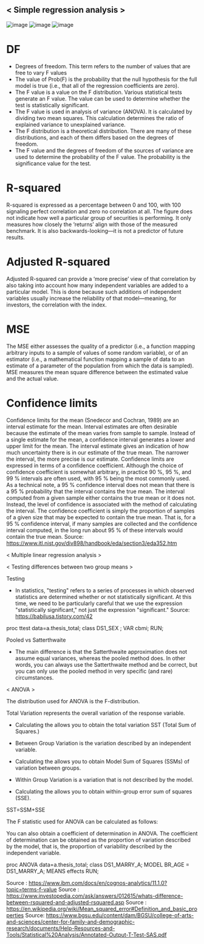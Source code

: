 ## < Simple regression analysis >

![image](https://user-images.githubusercontent.com/78076248/125375776-9c482100-e3c4-11eb-9d3b-3f9ed96c56a4.png)
![image](https://user-images.githubusercontent.com/78076248/125375787-a10cd500-e3c4-11eb-8989-b569eb566040.png)
![image](https://user-images.githubusercontent.com/78076248/125375795-a407c580-e3c4-11eb-95fd-d9d76ffb41e1.png)

# DF
-	Degrees of freedom. This term refers to the number of values that are free to vary
F values
-	The value of Prob(F) is the probability that the null hypothesis for the full model is true (i.e., that all of the regression coefficients are zero).
-	The F value is a value on the F distribution. Various statistical tests generate an F value. The value can be used to determine whether the test is statistically significant.
-	The F value is used in analysis of variance (ANOVA). It is calculated by dividing two mean squares. This calculation determines the ratio of explained variance to unexplained variance.
-	The F distribution is a theoretical distribution. There are many of these distributions, and each of them differs based on the degrees of freedom.
-	The F value and the degrees of freedom of the sources of variance are used to determine the probability of the F value. The probability is the significance value for the test.
                                                                                            
# R-squared
R-squared is expressed as a percentage between 0 and 100, with 100 signaling perfect correlation and zero no correlation at all. The figure does not indicate how well a particular group of securities is performing. It only measures how closely the ‘returns’ align with those of the measured benchmark. It is also backwards-looking—it is not a predictor of future results.

# Adjusted R-squared
Adjusted R-squared can provide a ‘more precise’ view of that correlation by also taking into account how many independent variables are added to a particular model. This is done because such additions of independent variables usually increase the reliability of that model—meaning, for investors, the correlation with the index.
                                                                                             
# MSE

The MSE either assesses the quality of a predictor (i.e., a function mapping arbitrary inputs to a sample of values of some random variable), or of an estimator (i.e., a mathematical function mapping a sample of data to an estimate of a parameter of the population from which the data is sampled). MSE measures the mean square difference between the estimated value and the actual value.



# Confidence limits

Confidence limits for the mean (Snedecor and Cochran, 1989) are an interval estimate for the mean. Interval estimates are often desirable because the estimate of the mean varies from sample to sample. Instead of a single estimate for the mean, a confidence interval generates a lower and upper limit for the mean. The interval estimate gives an indication of how much uncertainty there is in our estimate of the true mean. The narrower the interval, the more precise is our estimate.
Confidence limits are expressed in terms of a confidence coefficient. Although the choice of confidence coefficient is somewhat arbitrary, in practice 90 %, 95 %, and 99 % intervals are often used, with 95 % being the most commonly used.
As a technical note, a 95 % confidence interval does not mean that there is a 95 % probability that the interval contains the true mean. The interval computed from a given sample either contains the true mean or it does not. Instead, the level of confidence is associated with the method of calculating the interval. The confidence coefficient is simply the proportion of samples of a given size that may be expected to contain the true mean. That is, for a 95 % confidence interval, if many samples are collected and the confidence interval computed, in the long run about 95 % of these intervals would contain the true mean.
Source: https://www.itl.nist.gov/div898/handbook/eda/section3/eda352.htm

 

< Multiple linear regression analysis >

 
 
< Testing differences between two group means >

Testing

-	In statistics, "testing" refers to a series of processes in which observed statistics are determined whether or not statistically significant. At this time, we need to be particularly careful that we use the expression "statistically significant," not just the expression "significant."
Source: https://babilusa.tistory.com/42

proc ttest data=a.thesis_total;
class DS1_SEX ;
VAR cbmi;
RUN;

 
Pooled vs Satterthwaite
-	The main difference is that the Satterthwaite approximation does not assume equal variances, whereas the pooled method does. In other words, you can always use the Satterthwaite method and be correct, but you can only use the pooled method in very specific (and rare) circumstances.


< ANOVA >

The distribution used for ANOVA is the F-distribution.

Total Variation represents the overall variation of the response variable.
 
  
-	Calculating the allows you to obtain the total variation SST (Total Sum of Squares.)
 
-	Between Group Variation is the variation described by an independent variable.
 
  
-	Calculating the allows you to obtain Model Sum of Squares (SSMs) of variation between groups.
 
-	Within Group Variation is a variation that is not described by the model.
 
  
-	Calculating the allows you to obtain within-group error sum of squares (SSE).
 

 SST=SSM+SSE
 

The F statistic used for ANOVA can be calculated as follows: 

 
 

You can also obtain a coefficient of determination in ANOVA. The coefficient of determination can be obtained as the proportion of variation described by the model, that is, the proportion of variability described by the independent variable.


proc ANOVA data=a.thesis_total;
class DS1_MARRY_A;
MODEL BR_AGE = DS1_MARRY_A;
MEANS effects
RUN;

Source : https://www.ibm.com/docs/en/cognos-analytics/11.1.0?topic=terms-f-value
Source : https://www.investopedia.com/ask/answers/012615/whats-difference-between-rsquared-and-adjusted-rsquared.asp
Source : https://en.wikipedia.org/wiki/Mean_squared_error#Definition_and_basic_properties
Source: https://www.bgsu.edu/content/dam/BGSU/college-of-arts-and-sciences/center-for-family-and-demographic-research/documents/Help-Resources-and-Tools/Statistical%20Analysis/Annotated-Output-T-Test-SAS.pdf
